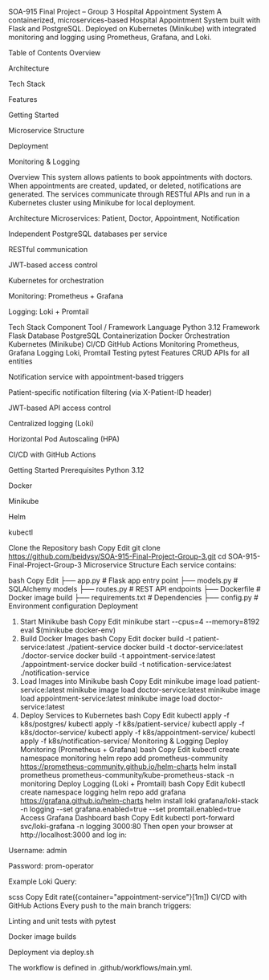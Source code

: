 SOA-915 Final Project – Group 3
Hospital Appointment System
A containerized, microservices-based Hospital Appointment System built with Flask and PostgreSQL. Deployed on Kubernetes (Minikube) with integrated monitoring and logging using Prometheus, Grafana, and Loki.

Table of Contents
Overview

Architecture

Tech Stack

Features

Getting Started

Microservice Structure

Deployment

Monitoring & Logging

Overview
This system allows patients to book appointments with doctors. When appointments are created, updated, or deleted, notifications are generated. The services communicate through RESTful APIs and run in a Kubernetes cluster using Minikube for local deployment.

Architecture
Microservices: Patient, Doctor, Appointment, Notification

Independent PostgreSQL databases per service

RESTful communication

JWT-based access control

Kubernetes for orchestration

Monitoring: Prometheus + Grafana

Logging: Loki + Promtail

Tech Stack
Component	Tool / Framework
Language	Python 3.12
Framework	Flask
Database	PostgreSQL
Containerization	Docker
Orchestration	Kubernetes (Minikube)
CI/CD	GitHub Actions
Monitoring	Prometheus, Grafana
Logging	Loki, Promtail
Testing	pytest
Features
CRUD APIs for all entities

Notification service with appointment-based triggers

Patient-specific notification filtering (via X-Patient-ID header)

JWT-based API access control

Centralized logging (Loki)

Horizontal Pod Autoscaling (HPA)

CI/CD with GitHub Actions

Getting Started
Prerequisites
Python 3.12

Docker

Minikube

Helm

kubectl

Clone the Repository
bash
Copy
Edit
git clone https://github.com/beidysy/SOA-915-Final-Project-Group-3.git
cd SOA-915-Final-Project-Group-3
Microservice Structure
Each service contains:

bash
Copy
Edit
├── app.py            # Flask app entry point
├── models.py         # SQLAlchemy models
├── routes.py         # REST API endpoints
├── Dockerfile        # Docker image build
├── requirements.txt  # Dependencies
├── config.py         # Environment configuration
Deployment
1. Start Minikube
bash
Copy
Edit
minikube start --cpus=4 --memory=8192
eval $(minikube docker-env)
2. Build Docker Images
bash
Copy
Edit
docker build -t patient-service:latest ./patient-service
docker build -t doctor-service:latest ./doctor-service
docker build -t appointment-service:latest ./appointment-service
docker build -t notification-service:latest ./notification-service
3. Load Images into Minikube
bash
Copy
Edit
minikube image load patient-service:latest
minikube image load doctor-service:latest
minikube image load appointment-service:latest
minikube image load doctor-service:latest
4. Deploy Services to Kubernetes
bash
Copy
Edit
kubectl apply -f k8s/postgres/
kubectl apply -f k8s/patient-service/
kubectl apply -f k8s/doctor-service/
kubectl apply -f k8s/appointment-service/
kubectl apply -f k8s/notification-service/
Monitoring & Logging
Deploy Monitoring (Prometheus + Grafana)
bash
Copy
Edit
kubectl create namespace monitoring
helm repo add prometheus-community https://prometheus-community.github.io/helm-charts
helm install prometheus prometheus-community/kube-prometheus-stack -n monitoring
Deploy Logging (Loki + Promtail)
bash
Copy
Edit
kubectl create namespace logging
helm repo add grafana https://grafana.github.io/helm-charts
helm install loki grafana/loki-stack -n logging --set grafana.enabled=true --set promtail.enabled=true
Access Grafana Dashboard
bash
Copy
Edit
kubectl port-forward svc/loki-grafana -n logging 3000:80
Then open your browser at http://localhost:3000 and log in:

Username: admin

Password: prom-operator

Example Loki Query:

scss
Copy
Edit
rate({container="appointment-service"}[1m])
CI/CD with GitHub Actions
Every push to the main branch triggers:

Linting and unit tests with pytest

Docker image builds

Deployment via deploy.sh

The workflow is defined in .github/workflows/main.yml.
